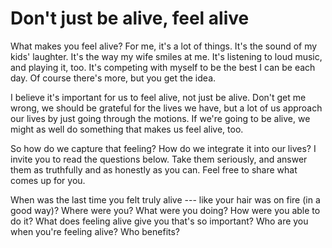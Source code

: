 # Don't just be alive, feel alive

What makes you feel alive? For me, it's a lot of things. It's the sound of my kids' laughter. It's the way my wife smiles at me. It's listening to loud music, and playing it, too. It's competing with myself to be the best I can be each day. Of course there's more, but you get the idea.

I believe it's important for us to feel alive, not just be alive. Don't get me wrong, we should be grateful for the lives we have, but a lot of us approach our lives by just going through the motions. If we're going to be alive, we might as well do something that makes us feel alive, too.

So how do we capture that feeling? How do we integrate it into our lives? I invite you to read the questions below. Take them seriously, and answer them as truthfully and as honestly as you can. Feel free to share what comes up for you.

When was the last time you felt truly alive --- like your hair was on fire (in a good way)? Where were you? What were you doing? How were you able to do it? What does feeling alive give you that's so important? Who are you when you're feeling alive? Who benefits?
